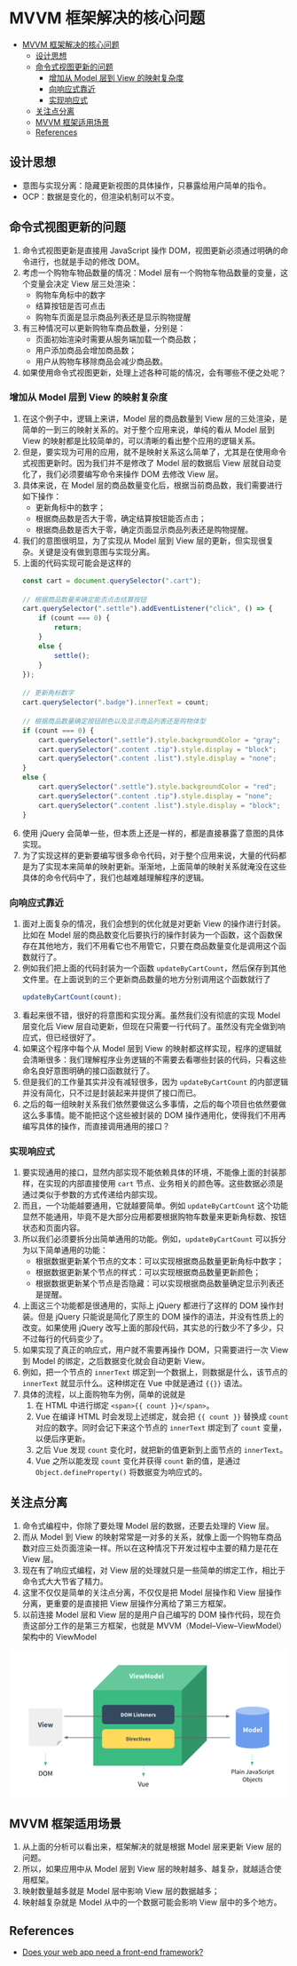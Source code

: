 # MVVM 框架解决的核心问题


<!-- TOC -->

- [MVVM 框架解决的核心问题](#mvvm-框架解决的核心问题)
    - [设计思想](#设计思想)
    - [命令式视图更新的问题](#命令式视图更新的问题)
        - [增加从 Model 层到 View 的映射复杂度](#增加从-model-层到-view-的映射复杂度)
        - [向响应式靠近](#向响应式靠近)
        - [实现响应式](#实现响应式)
    - [关注点分离](#关注点分离)
    - [MVVM 框架适用场景](#mvvm-框架适用场景)
    - [References](#references)

<!-- /TOC -->


## 设计思想
* 意图与实现分离：隐藏更新视图的具体操作，只暴露给用户简单的指令。
* OCP：数据是变化的，但渲染机制可以不变。


## 命令式视图更新的问题
1. 命令式视图更新是直接用 JavaScript 操作 DOM，视图更新必须通过明确的命令进行，也就是手动的修改 DOM。
2. 考虑一个购物车物品数量的情况：Model 层有一个购物车物品数量的变量，这个变量会决定 View 层三处渲染：
    * 购物车角标中的数字
    * 结算按钮是否可点击
    * 购物车页面是显示商品列表还是显示购物提醒
3. 有三种情况可以更新购物车商品数量，分别是：
    * 页面初始渲染时需要从服务端加载一个商品数；
    * 用户添加商品会增加商品数；
    * 用户从购物车移除商品会减少商品数。
4. 如果使用命令式视图更新，处理上述各种可能的情况，会有哪些不便之处呢？

### 增加从 Model 层到 View 的映射复杂度
1. 在这个例子中，逻辑上来讲，Model 层的商品数量到 View 层的三处渲染，是简单的一到三的映射关系的。对于整个应用来说，单纯的看从 Model 层到 View 的映射都是比较简单的，可以清晰的看出整个应用的逻辑关系。
2. 但是，要实现为可用的应用，就不是映射关系这么简单了，尤其是在使用命令式视图更新时。因为我们并不是修改了 Model 层的数据后 View 层就自动变化了，我们必须要编写命令来操作 DOM 去修改 View 层。
3. 具体来说，在 Model 层的商品数量变化后，根据当前商品数，我们需要进行如下操作：
    * 更新角标中的数字；
    * 根据商品数是否大于零，确定结算按钮能否点击；
    * 根据商品数是否大于零，确定页面显示商品列表还是购物提醒。
4. 我们的意图很明显，为了实现从 Model 层到 View 层的更新，但实现很复杂。关键是没有做到意图与实现分离。
5. 上面的代码实现可能会是这样的
    ```js
    const cart = document.querySelector(".cart");

    // 根据商品数量来确定能否点击结算按钮
    cart.querySelector(".settle").addEventListener("click", () => {
        if (count === 0) {
            return;
        }
        else {
            settle();
        }
    });

    // 更新角标数字
    cart.querySelector(".badge").innerText = count;

    // 根据商品数量确定按钮颜色以及显示商品列表还是购物体型
    if (count === 0) {
        cart.querySelector(".settle").style.backgroundColor = "gray";
        cart.querySelector(".content .tip").style.display = "block";
        cart.querySelector(".content .list").style.display = "none";
    }
    else {
        cart.querySelector(".settle").style.backgroundColor = "red";
        cart.querySelector(".content .tip").style.display = "none";
        cart.querySelector(".content .list").style.display = "block";
    }
    ```
6. 使用 jQuery 会简单一些，但本质上还是一样的，都是直接暴露了意图的具体实现。
7. 为了实现这样的更新要编写很多命令代码，对于整个应用来说，大量的代码都是为了实现本来简单的映射更新。渐渐地，上面简单的映射关系就淹没在这些具体的命令代码中了，我们也越难越理解程序的逻辑。

### 向响应式靠近
1. 面对上面复杂的情况，我们会想到的优化就是对更新 View 的操作进行封装。比如在 Model 层的商品数变化后要执行的操作封装为一个函数，这个函数保存在其他地方，我们不用看它也不用管它，只要在商品数量变化是调用这个函数就行了。
2. 例如我们把上面的代码封装为一个函数 `updateByCartCount`，然后保存到其他文件里。在上面说到的三个更新商品数量的地方分别调用这个函数就行了
    ```js
    updateByCartCount(count);
    ```
3. 看起来很不错，很好的将意图和实现分离。虽然我们没有彻底的实现 Model 层变化后 View 层自动更新，但现在只需要一行代码了。虽然没有完全做到响应式，但已经很好了。
4. 如果这个程序中每个从 Model 层到 View 的映射都这样实现，程序的逻辑就会清晰很多：我们理解程序业务逻辑的不需要去看哪些封装的代码，只看这些命名良好意图明确的接口函数就行了。
5. 但是我们的工作量其实并没有减轻很多，因为 `updateByCartCount` 的内部逻辑并没有简化，只不过是封装起来并提供了接口而已。
6. 之后的每一组映射关系我们依然要做这么多事情，之后的每个项目也依然要做这么多事情。能不能把这个这些被封装的 DOM 操作通用化，使得我们不用再编写具体的操作，而直接调用通用的接口？

### 实现响应式
1. 要实现通用的接口，显然内部实现不能依赖具体的环境，不能像上面的封装那样，在实现的内部直接使用 `cart` 节点、业务相关的颜色等。这些数据必须是通过类似于参数的方式传递给内部实现。
2. 而且，一个功能越要通用，它就越要简单。例如 `updateByCartCount` 这个功能显然不能通用，毕竟不是大部分应用都要根据购物车数量来更新角标数、按钮状态和页面内容。
3. 所以我们必须要拆分出简单通用的功能。例如，`updateByCartCount` 可以拆分为以下简单通用的功能：
    * 根据数据更新某个节点的文本：可以实现根据商品数量更新角标中数字；
    * 根据数据更新某个节点的样式：可以实现根据商品数量更新颜色；
    * 根据数据更新某个节点是否隐藏：可以实现根据商品数量确定显示列表还是提醒。
4. 上面这三个功能都是很通用的，实际上 jQuery 都进行了这样的 DOM 操作封装。但是 jQuery 只能说是简化了原生的 DOM 操作的语法，并没有性质上的改变。如果使用 jQuery 改写上面的那段代码，其实总的行数少不了多少，只不过每行的代码变少了。
5. 如果实现了真正的响应式，用户就不需要再操作 DOM，只需要进行一次 View 到 Model 的绑定，之后数据变化就会自动更新 View。
6. 例如，把一个节点的 `innerText` 绑定到一个数据上，则数据是什么，该节点的 `innerText` 就显示什么。这种绑定在 Vue 中就是通过 `{{}}` 语法。
7. 具体的流程，以上面购物车为例，简单的说就是
    1. 在 HTML 中进行绑定 `<span>{{ count }}</span>`。
    2. Vue 在编译 HTML 时会发现上述绑定，就会把 `{{ count }}` 替换成 `count` 对应的数字。同时会记下来这个节点的 `innerText` 绑定到了 `count` 变量，以便后序更新。
    3. 之后 Vue 发现 `count` 变化时，就把新的值更新到上面节点的 `innerText`。
    4. Vue 之所以能发现 `count` 变化并获得 `count` 新的值，是通过 `Object.defineProperty()` 将数据变为响应式的。


## 关注点分离
1. 命令式编程中，你除了要处理 Model 层的数据，还要去处理的 View 层。
2. 而从 Model 到 View 的映射常常是一对多的关系，就像上面一个购物车商品数对应三处页面渲染一样。所以在这种情况下开发过程中主要的精力是花在 View 层。
3. 现在有了响应式编程，对 View 层的处理就只是一些简单的绑定工作，相比于命令式大大节省了精力。
4. 这里不仅仅是简单的关注点分离，不仅仅是把 Model 层操作和 View 层操作分离，更重要的是直接把 View 层操作分离给了第三方框架。
5. 以前连接 Model 层和 View 层的是用户自己编写的 DOM 操作代码，现在负责这部分工作的是第三方框架，也就是 MVVM（Model–View–ViewModel）架构中的 ViewModel
<img src="../images/VueMVVM.png" width="600" style="display: block; margin: 5px 0 10px;" />


## MVVM 框架适用场景
1. 从上面的分析可以看出来，框架解决的就是根据 Model 层来更新 View 层的问题。
2. 所以，如果应用中从 Model 层到 View 层的映射越多、越复杂，就越适合使用框架。
3. 映射数量越多就是 Model 层中影响 View 层的数据越多；
4. 映射越复杂就是 Model 从中的一个数据可能会影响 View 层中的多个地方。


## References
* [Does your web app need a front-end framework?](https://stackoverflow.blog/2020/02/03/is-it-time-for-a-front-end-framework/)
